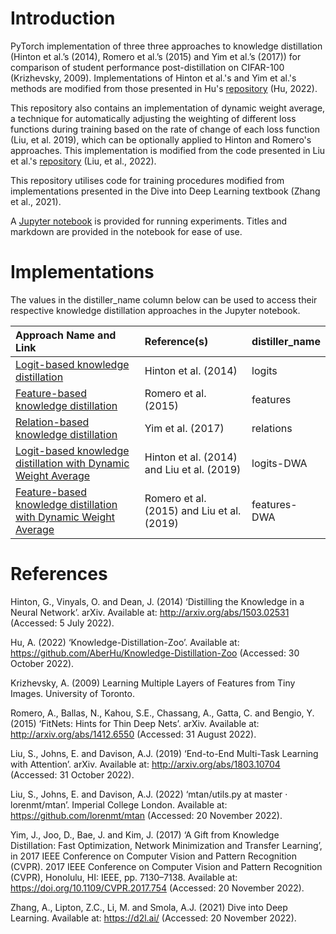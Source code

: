 # Introduction
PyTorch implementation of three three approaches to knowledge distillation (Hinton et al.’s (2014), Romero et al.’s (2015) and Yim et al.’s (2017)) for comparison of student performance post-distillation on CIFAR-100 (Krizhevsky, 2009). Implementations of Hinton et al.'s and Yim et al.'s methods are modified from those presented in Hu's [repository](https://github.com/AberHu/Knowledge-Distillation-Zoo#readme) (Hu, 2022).

This repository also contains an implementation of dynamic weight average, a technique for automatically adjusting the weighting of different loss functions during training based on the rate of change of each loss function (Liu, et al. 2019), which can be optionally applied to Hinton and Romero's approaches. This implementation is modified from the code presented in Liu et al.'s [repository](https://github.com/lorenmt/mtan) (Liu, et al., 2022).

This repository utilises code for training procedures modified from implementations presented in the Dive into Deep Learning textbook (Zhang et al., 2021).

A [Jupyter notebook](distillation_interface.ipynb) is provided for running experiments. Titles and markdown are provided in the notebook for ease of use.

# Implementations
The values in the distiller_name column below can be used to access their respective knowledge distillation approaches in the Jupyter notebook.

| Approach Name and Link                                            | Reference(s)                                | distiller_name  |
|:------------------------------------------------------------------|:--------------------------------------------|:----------------|
| [Logit-based knowledge distillation](distillation_methods_module/logits_distiller.py)                                | Hinton et al. (2014)                        | logits          |
| [Feature-based knowledge distillation](distillation_methods_module/features_distiller.py)                              | Romero et al. (2015)                        | features        |
| [Relation-based knowledge distillation](distillation_methods_module/relations_distiller.py)                             | Yim et al. (2017)                           | relations       |
| [Logit-based knowledge distillation with Dynamic Weight Average](distillation_methods_module/logits_distiller_dwa.py)    | Hinton et al. (2014) and Liu et al. (2019)  | logits-DWA      |
| [Feature-based knowledge distillation with Dynamic Weight Average](distillation_methods_module/features_distiller_dwa.py)  | Romero et al. (2015) and Liu et al. (2019)  | features-DWA    |

# References
Hinton, G., Vinyals, O. and Dean, J. (2014) ‘Distilling the Knowledge in a Neural Network’.
arXiv. Available at: http://arxiv.org/abs/1503.02531 (Accessed: 5 July 2022).

Hu, A. (2022) ‘Knowledge-Distillation-Zoo’. Available at: https://github.com/AberHu/Knowledge-Distillation-Zoo (Accessed: 30 October 2022).

Krizhevsky, A. (2009) Learning Multiple Layers of Features from Tiny Images. University of Toronto.

Romero, A., Ballas, N., Kahou, S.E., Chassang, A., Gatta, C. and Bengio, Y. (2015) ‘FitNets: Hints for Thin Deep Nets’.
arXiv. Available at: http://arxiv.org/abs/1412.6550 (Accessed: 31 August 2022).

Liu, S., Johns, E. and Davison, A.J. (2019) ‘End-to-End Multi-Task Learning with Attention’.
arXiv. Available at: http://arxiv.org/abs/1803.10704 (Accessed: 31 October 2022).

Liu, S., Johns, E. and Davison, A.J. (2022) ‘mtan/utils.py at master · lorenmt/mtan’.
Imperial College London. Available at: https://github.com/lorenmt/mtan (Accessed: 20 November 2022).

Yim, J., Joo, D., Bae, J. and Kim, J. (2017) ‘A Gift from Knowledge Distillation: Fast Optimization, Network Minimization and Transfer Learning’,
in 2017 IEEE Conference on Computer Vision and Pattern Recognition (CVPR). 2017 IEEE Conference on Computer Vision and Pattern Recognition (CVPR), Honolulu, HI: IEEE, pp. 7130–7138. Available at: https://doi.org/10.1109/CVPR.2017.754 (Accessed: 20 November 2022).

Zhang, A., Lipton, Z.C., Li, M. and Smola, A.J. (2021) Dive into Deep Learning. Available at: https://d2l.ai/ (Accessed: 20 November 2022).
